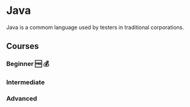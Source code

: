 # Java

Java is a commom language used by testers in traditional corporations.

## Courses

### Beginner 🆓 💰

### Intermediate

### Advanced
